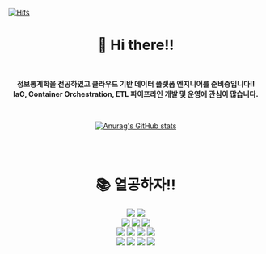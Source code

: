 [![Hits](https://hits.seeyoufarm.com/api/count/incr/badge.svg?url=https%3A%2F%2Fgithub.com%2Fseonwoojh&count_bg=%23FFE200&title_bg=%23333333&icon=skyliner.svg&icon_color=%23FFFFFF&title=hits&edge_flat=false)](https://hits.seeyoufarm.com)


  <div align=center><h1>👋 Hi there!!</h1></div>
<br>
<div align=center>
  
  **정보통계학을 전공하였고 클라우드 기반 데이터 플랫폼 엔지니어를 준비중입니다!!**
  <br>
  **IaC, Container Orchestration, ETL 파이프라인 개발 및 운영에 관심이 많습니다.**

  
  <br>
  
[![Anurag's GitHub stats](https://github-readme-stats.vercel.app/api?username=seonwoojh&show_icons=true&theme=tokyonight)](https://github.com/anuraghazra/github-readme-stats)


<br>
<br>

<div align=center><h1>📚 열공하자!!</h1></div>

<div align=center> 
  <img src="https://img.shields.io/badge/github-181717?style=for-the-badge&logo=github&logoColor=white">
  <img src="https://img.shields.io/badge/git-F05032?style=for-the-badge&logo=git&logoColor=white">
  <br>
  <img src="https://img.shields.io/badge/java-007396?style=for-the-badge&logo=java&logoColor=white"> 
  <img src="https://img.shields.io/badge/mariaDB-003545?style=for-the-badge&logo=mariaDB&logoColor=white">
  <img src="https://img.shields.io/badge/python-3776AB?style=for-the-badge&logo=python&logoColor=white"> 
  <br>
  <img src="https://img.shields.io/badge/linux-FCC624?style=for-the-badge&logo=linux&logoColor=black">
  <img src="https://img.shields.io/badge/Terraform-7B42BC?style=for-the-badge&logo=terraform&logoColor=white">
  <img src="https://img.shields.io/badge/Ansible-EE0000?style=for-the-badge&logo=ansible&logoColor=white">
  <img src="https://img.shields.io/badge/Docker-2496ED?style=for-the-badge&logo=docker&logoColor=white">
  <br>
  <img src="https://img.shields.io/badge/Elasticsearch-005571?style=for-the-badge&logo=elasticsearch&logoColor=white">
  <img src="https://img.shields.io/badge/Logstash-005571?style=for-the-badge&logo=logstash&logoColor=white">
  <img src="https://img.shields.io/badge/Kibana-005571?style=for-the-badge&logo=kibana&logoColor=white">
  <img src="https://img.shields.io/badge/Apache Kafka-231F20?style=for-the-badge&logo=apache Kafka&logoColor=white">
  <br>
